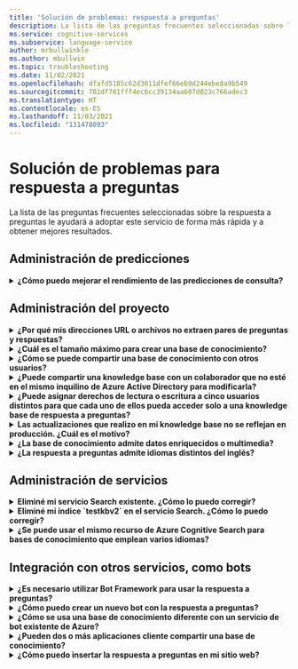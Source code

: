 ```yaml
---
title: 'Solución de problemas: respuesta a preguntas'
description: La lista de las preguntas frecuentes seleccionadas sobre la respuesta a preguntas le ayudará a adoptar este servicio de forma más rápida y a obtener mejores resultados.
ms.service: cognitive-services
ms.subservice: language-service
author: mrbullwinkle
ms.author: mbullwin
ms.topic: troubleshooting
ms.date: 11/02/2021
ms.openlocfilehash: dfafd5185c62d3011dfef66eb9d244ebe8a9b549
ms.sourcegitcommit: 702df701fff4ec6cc39134aa607d023c766adec3
ms.translationtype: HT
ms.contentlocale: es-ES
ms.lasthandoff: 11/03/2021
ms.locfileid: "131478093"
---
```

# <a name="troubleshooting-for-question-answering"></a>Solución de problemas para respuesta a preguntas

La lista de las preguntas frecuentes seleccionadas sobre la respuesta a preguntas le ayudará a adoptar este servicio de forma más rápida y a obtener mejores resultados.

## <a name="manage-predictions"></a>Administración de predicciones

<details>
<summary><b>¿Cómo puedo mejorar el rendimiento de las predicciones de consulta?</b></summary>

**Respuesta**: Los problemas de rendimiento indican que es necesario realizar un escalado vertical de Cognitive Search. Considere la posibilidad de agregar una réplica a su instancia de Cognitive Search para mejorar el rendimiento.

Obtenga más información sobre los [planes de tarifa](../Concepts/azure-resources.md).
</details>

## <a name="manage-your-project"></a>Administración del proyecto

<details>
<summary><b>¿Por qué mis direcciones URL o archivos no extraen pares de preguntas y respuestas?</b></summary>

**Respuesta**: Es posible que la respuesta a preguntas no pueda extraer automáticamente algún contenido de preguntas y respuestas (QnA) de las direcciones URL de P+F válidas. En tales casos, puede pegar el contenido de QnA en un archivo .txt y ver si la herramienta puede ingerirlo. Como alternativa, puede redactar contenido y agregarlo al proyecto o knowledge base a través del [portal de Language Studio](https://language.azure.com).

</details>

<details>
<summary><b>¿Cuál es el tamaño máximo para crear una base de conocimiento?</b></summary>

**Respuesta**: El tamaño de la knowledge base depende de la SKU de Azure Search que elija al crear el servicio QnA Maker. Obtenga más detalles [aquí](../concepts/azure-resources.md).

</details>

<details>
<summary><b>¿Cómo se puede compartir una base de conocimiento con otros usuarios?</b></summary>

**Respuesta**: El uso compartido funciona en el nivel del recurso de lenguaje, es decir, se pueden compartir todas las knowledge bases asociadas a un recurso de idioma.
</details>

<details>
<summary><b>¿Puede compartir una knowledge base con un colaborador que no esté en el mismo inquilino de Azure Active Directory para modificarla?</b></summary>

**Respuesta**: El uso compartido se basa en el control de acceso basado en rol (RBAC) de Azure. Si puede compartir _cualquier_ recurso en Azure con otro usuario, también puede compartir la respuesta a preguntas.

</details>

<details>
<summary><b>¿Puede asignar derechos de lectura o escritura a cinco usuarios distintos para que cada uno de ellos pueda acceder solo a una knowledge base de respuesta a preguntas?</b></summary>

**Respuesta**: Puede compartir un recurso de idioma completo, no knowledge bases individuales.

</details>

<details>
<summary><b>Las actualizaciones que realizo en mi knowledge base no se reflejan en producción. ¿Cuál es el motivo?</b></summary>

**Respuesta**: Cada edición, ya sea para actualizar la tabla, hacer pruebas o cambiar la configuración, debe guardarse para poder implementarla. Asegúrese de seleccionar **Guardar** después de realizar cambios y, a continuación, vuelva a implementar el proyecto para que esos cambios se reflejen en producción.

</details>

<details>
<summary><b>¿La base de conocimiento admite datos enriquecidos o multimedia?</b></summary>

**Respuesta**:

#### <a name="multimedia-auto-extraction-for-files-and-urls"></a>Extracción automática multimedia para archivos y direcciones URL

* Direcciones URL: capacidad limitada de conversión de HTML a Markdown.
* Archivos: no compatibles.

#### <a name="answer-text-in-markdown"></a>Texto de respuesta en formato Markdown

Una vez que los pares de QnA estén en knowledge base, puede editar el texto de Markdown de la respuesta para incluir vínculos a los elementos multimedia disponibles desde direcciones URL públicas.

</details>

<details>
<summary><b>¿La respuesta a preguntas admite idiomas distintos del inglés?</b></summary>

**Respuesta**: Obtenga más detalles acerca de los [idiomas admitidos](../language-support.md).

Si tiene contenido en varios idiomas, asegúrese de crear un proyecto independiente para cada idioma.

</details>

## <a name="manage-service"></a>Administración de servicios

<details>
<summary><b>Eliminé mi servicio Search existente. ¿Cómo lo puedo corregir?</b></summary>

**Respuesta**: Si elimina un índice de Azure Cognitive Search, la operación es definitiva y no es posible recuperar el índice.

</details>

<details>
<summary><b>Eliminé mi índice `testkbv2` en el servicio Search. ¿Cómo lo puedo corregir?</b></summary>

**Respuesta:** En caso de que haya eliminado el índice `testkbv2` en el servicio Search, puede restaurar los datos desde la última KB publicada. Use la herramienta de recuperación [RestoreTestKBIndex](https://github.com/pchoudhari/QnAMakerBackupRestore/tree/master/RestoreTestKBFromProd) disponible en GitHub.

</details>

<details>
<summary><b>¿Se puede usar el mismo recurso de Azure Cognitive Search para bases de conocimiento que emplean varios idiomas?</b></summary>

**Respuesta**: Para usar varios idiomas y varias knowledge bases, el usuario tiene que crear un proyecto para cada idioma y en el primer proyecto creado para el recurso de idioma debe activarse la opción **I want to select the language when I create a project in this resource** (Deseo seleccionar el idioma al crear un proyecto en este recurso). De esta manera, se creará un servicio de Azure Search independiente por idioma.

</details>

## <a name="integrate-with-other-services-including-bots"></a>Integración con otros servicios, como bots

<details>
<summary><b>¿Es necesario utilizar Bot Framework para usar la respuesta a preguntas?</b></summary>

**Respuesta**: No, no es necesario usar [Bot Framework](https://github.com/Microsoft/botbuilder-dotnet) con la respuesta a preguntas. Sin embargo, la respuesta a preguntas se ofrece como una de las diversas plantillas de [Azure Bot Service](/azure/bot-service/). Bot Service permite el desarrollo rápido de bots inteligentes mediante Microsoft Bot Framework y se ejecuta en un entorno sin servidor.

</details>

<details>
<summary><b>¿Cómo puedo crear un nuevo bot con la respuesta a preguntas?</b></summary>

**Respuesta**: Siga las instrucciones de [esta](../tutorials/bot-service.md) documentación para crear su Bot con Azure Bot Service.

</details>

<details>
<summary><b>¿Cómo se usa una base de conocimiento diferente con un servicio de bot existente de Azure?</b></summary>

**Respuesta**: Debe tener la siguiente información sobre la base de conocimiento:

* Id. de base de conocimiento.
* Nombre de subdominio personalizado del punto de conexión publicado de la base de conocimiento, conocido como `host`, que se encuentra en la página **Configuración** después de la publicación.
* Clave del punto de conexión publicado de la base de conocimiento; se encuentra en **Settings** (Configuración) después de publicarlo.

Con esta información, vaya al servicio de aplicaciones del bot en Azure Portal. En **Configuración -> Configuración -> Configuración de la aplicación**, cambie esos valores.

La clave del punto de conexión de la base de conocimiento se llama `QnAAuthkey` en el servicio ABS.

</details>

<details>
<summary><b>¿Pueden dos o más aplicaciones cliente compartir una base de conocimiento?</b></summary>

**Respuesta**: Sí, la base de conocimiento se puede consultar desde cualquier número de clientes.

</details>

<details>
<summary><b>¿Cómo puedo insertar la respuesta a preguntas en mi sitio web?</b></summary>

**Respuesta**: Siga estos pasos para insertar el servicio de respuesta a preguntas como control de chat en web en su sitio web:

1. Cree su bot de P+F siguiendo las instrucciones que encontrará [aquí](../tutorials/bot-service.md).
2. Habilite el chat en web mediante los pasos que se indican [aquí](../tutorials/bot-service.md#integrate-the-bot-with-channels).

## <a name="data-storage"></a>Almacenamiento de datos

<details>
<summary><b>¿Qué datos se almacenan y dónde?</b></summary>

**Respuesta**:

Al crear el recurso de idioma para respuesta a preguntas, seleccionó una región de Azure. Sus bases de conocimiento y los archivos de registro se almacenan en esta región.

</details>
